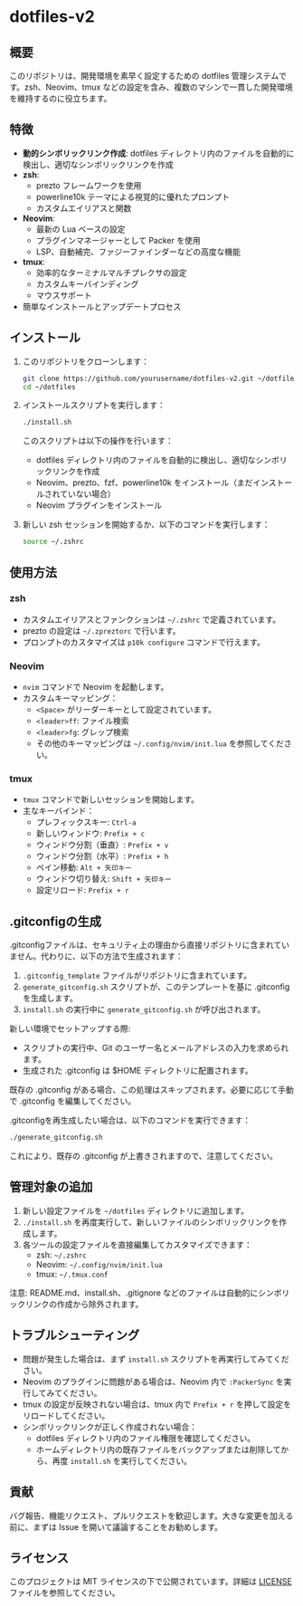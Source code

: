 # dotfiles-v2

## 概要

このリポジトリは、開発環境を素早く設定するための dotfiles 管理システムです。zsh、Neovim、tmux などの設定を含み、複数のマシンで一貫した開発環境を維持するのに役立ちます。

## 特徴

- **動的シンボリックリンク作成**: dotfiles ディレクトリ内のファイルを自動的に検出し、適切なシンボリックリンクを作成
- **zsh**: 
  - prezto フレームワークを使用
  - powerline10k テーマによる視覚的に優れたプロンプト
  - カスタムエイリアスと関数
- **Neovim**: 
  - 最新の Lua ベースの設定
  - プラグインマネージャーとして Packer を使用
  - LSP、自動補完、ファジーファインダーなどの高度な機能
- **tmux**: 
  - 効率的なターミナルマルチプレクサの設定
  - カスタムキーバインディング
  - マウスサポート
- 簡単なインストールとアップデートプロセス

## インストール

1. このリポジトリをクローンします：

   ```bash
   git clone https://github.com/yourusername/dotfiles-v2.git ~/dotfiles
   cd ~/dotfiles
   ```

2. インストールスクリプトを実行します：

   ```bash
   ./install.sh
   ```

   このスクリプトは以下の操作を行います：
   - dotfiles ディレクトリ内のファイルを自動的に検出し、適切なシンボリックリンクを作成
   - Neovim、prezto、fzf、powerline10k をインストール（まだインストールされていない場合）
   - Neovim プラグインをインストール

3. 新しい zsh セッションを開始するか、以下のコマンドを実行します：

   ```bash
   source ~/.zshrc
   ```

## 使用方法

### zsh

- カスタムエイリアスとファンクションは `~/.zshrc` で定義されています。
- prezto の設定は `~/.zpreztorc` で行います。
- プロンプトのカスタマイズは `p10k configure` コマンドで行えます。

### Neovim

- `nvim` コマンドで Neovim を起動します。
- カスタムキーマッピング：
  - `<Space>` がリーダーキーとして設定されています。
  - `<leader>ff`: ファイル検索
  - `<leader>fg`: グレップ検索
  - その他のキーマッピングは `~/.config/nvim/init.lua` を参照してください。

### tmux

- `tmux` コマンドで新しいセッションを開始します。
- 主なキーバインド：
  - プレフィックスキー: `Ctrl-a`
  - 新しいウィンドウ: `Prefix + c`
  - ウィンドウ分割（垂直）: `Prefix + v`
  - ウィンドウ分割（水平）: `Prefix + h`
  - ペイン移動: `Alt + 矢印キー`
  - ウィンドウ切り替え: `Shift + 矢印キー`
  - 設定リロード: `Prefix + r`

## .gitconfigの生成

.gitconfigファイルは、セキュリティ上の理由から直接リポジトリに含まれていません。代わりに、以下の方法で生成されます：

1. `.gitconfig_template` ファイルがリポジトリに含まれています。
2. `generate_gitconfig.sh` スクリプトが、このテンプレートを基に .gitconfig を生成します。
3. `install.sh` の実行中に `generate_gitconfig.sh` が呼び出されます。

新しい環境でセットアップする際:
- スクリプトの実行中、Git のユーザー名とメールアドレスの入力を求められます。
- 生成された .gitconfig は $HOME ディレクトリに配置されます。

既存の .gitconfig がある場合、この処理はスキップされます。必要に応じて手動で .gitconfig を編集してください。

.gitconfigを再生成したい場合は、以下のコマンドを実行できます：
```bash
./generate_gitconfig.sh
```

これにより、既存の .gitconfig が上書きされますので、注意してください。


## 管理対象の追加

1. 新しい設定ファイルを `~/dotfiles` ディレクトリに追加します。
2. `./install.sh` を再度実行して、新しいファイルのシンボリックリンクを作成します。
3. 各ツールの設定ファイルを直接編集してカスタマイズできます：
   - zsh: `~/.zshrc`
   - Neovim: `~/.config/nvim/init.lua`
   - tmux: `~/.tmux.conf`

注意: README.md、install.sh、.gitignore などのファイルは自動的にシンボリックリンクの作成から除外されます。

## トラブルシューティング

- 問題が発生した場合は、まず `install.sh` スクリプトを再実行してみてください。
- Neovim のプラグインに問題がある場合は、Neovim 内で `:PackerSync` を実行してみてください。
- tmux の設定が反映されない場合は、tmux 内で `Prefix + r` を押して設定をリロードしてください。
- シンボリックリンクが正しく作成されない場合：
  - dotfiles ディレクトリ内のファイル権限を確認してください。
  - ホームディレクトリ内の既存ファイルをバックアップまたは削除してから、再度 `install.sh` を実行してください。

## 貢献

バグ報告、機能リクエスト、プルリクエストを歓迎します。大きな変更を加える前に、まずは Issue を開いて議論することをお勧めします。

## ライセンス

このプロジェクトは MIT ライセンスの下で公開されています。詳細は [LICENSE](LICENSE) ファイルを参照してください。
